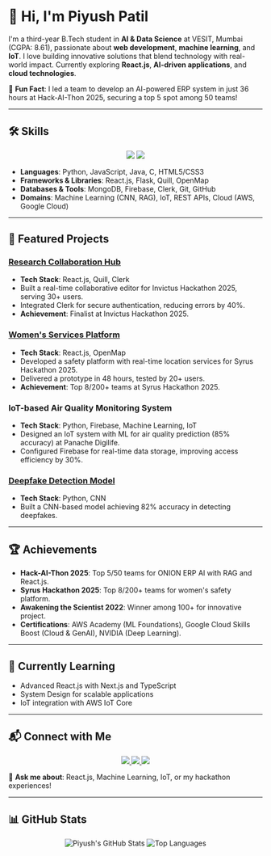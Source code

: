 # 👋 Hi, I'm Piyush Patil

I'm a third-year B.Tech student in **AI & Data Science** at VESIT, Mumbai (CGPA: 8.61), passionate about **web development**, **machine learning**, and **IoT**. I love building innovative solutions that blend technology with real-world impact. Currently exploring **React.js**, **AI-driven applications**, and **cloud technologies**.

🌟 **Fun Fact**: I led a team to develop an AI-powered ERP system in just 36 hours at Hack-AI-Thon 2025, securing a top 5 spot among 50 teams!

---

## 🛠️ Skills

<p align="center">
  <img src="https://skillicons.dev/icons?i=python,javascript,react,flask,html,css,mongodb,firebase,git,github,aws" />
  <img src="https://skillicons.dev/icons?i=c,nodejs,postman" />
</p>

- **Languages**: Python, JavaScript, Java, C, HTML5/CSS3
- **Frameworks & Libraries**: React.js, Flask, Quill, OpenMap
- **Databases & Tools**: MongoDB, Firebase, Clerk, Git, GitHub
- **Domains**: Machine Learning (CNN, RAG), IoT, REST APIs, Cloud (AWS, Google Cloud)

---

## 🚀 Featured Projects

### [Research Collaboration Hub](https://github.com/InverseXenon/collaborato)
- **Tech Stack**: React.js, Quill, Clerk
- Built a real-time collaborative editor for Invictus Hackathon 2025, serving 30+ users.
- Integrated Clerk for secure authentication, reducing errors by 40%.
- **Achievement**: Finalist at Invictus Hackathon 2025.

### [Women's Services Platform](https://github.com/InverseXenon/Astitva)
- **Tech Stack**: React.js, OpenMap
- Developed a safety platform with real-time location services for Syrus Hackathon 2025.
- Delivered a prototype in 48 hours, tested by 20+ users.
- **Achievement**: Top 8/200+ teams at Syrus Hackathon 2025.

### IoT-based Air Quality Monitoring System
- **Tech Stack**: Python, Firebase, Machine Learning, IoT
- Designed an IoT system with ML for air quality prediction (85% accuracy) at Panache Digilife.
- Configured Firebase for real-time data storage, improving access efficiency by 30%.

### [Deepfake Detection Model](https://github.com/InverseXenon/deepfake-detector-frontend)
- **Tech Stack**: Python, CNN
- Built a CNN-based model achieving 82% accuracy in detecting deepfakes.

---

## 🏆 Achievements

- **Hack-AI-Thon 2025**: Top 5/50 teams for ONION ERP AI with RAG and React.js.
- **Syrus Hackathon 2025**: Top 8/200+ teams for women's safety platform.
- **Awakening the Scientist 2022**: Winner among 100+ for innovative project.
- **Certifications**: AWS Academy (ML Foundations), Google Cloud Skills Boost (Cloud & GenAI), NVIDIA (Deep Learning).

---

## 🌱 Currently Learning

- Advanced React.js with Next.js and TypeScript
- System Design for scalable applications
- IoT integration with AWS IoT Core

---

## 📬 Connect with Me

<p align="center">
  <a href="mailto:piyushpatil1741@gmail.com">
    <img src="https://img.shields.io/badge/Gmail-333333?style=for-the-badge&logo=gmail&logoColor=red" />
  </a>
  <a href="https://www.linkedin.com/in/piyush-patil-2665a3251/" target="_blank">
    <img src="https://img.shields.io/badge/LinkedIn-0077B5?style=for-the-badge&logo=linkedin&logoColor=white" />
  </a>
  <a href="https://github.com/InverseXenon" target="_blank">
    <img src="https://img.shields.io/badge/GitHub-181717?style=for-the-badge&logo=github&logoColor=white" />
  </a>
</p>

💬 **Ask me about**: React.js, Machine Learning, IoT, or my hackathon experiences!

---

## 📊 GitHub Stats

<p align="center">
  <img src="https://github-readme-stats.vercel.app/api?username=InverseXenon&show_icons=true&theme=radical" alt="Piyush's GitHub Stats" />
  <img src="https://github-readme-stats.vercel.app/api/top-langs/?username=InverseXenon&layout=compact&theme=radical" alt="Top Languages" />
</p>
